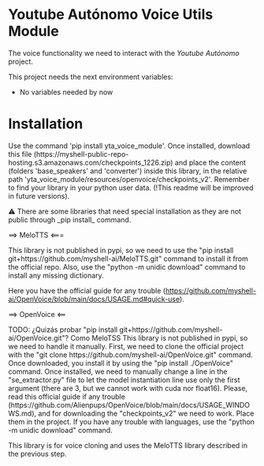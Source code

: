 # Youtube Autónomo Voice Utils Module

The voice functionality we need to interact with the *Youtube Autónomo* project.

This project needs the next environment variables:
- No variables needed by now



# Installation
<p>
Use the command 'pip install yta_voice_module'. Once installed, download this file (https://myshell-public-repo-hosting.s3.amazonaws.com/checkpoints_1226.zip) and place the content (folders 'base_speakers' and 'converter') inside this library, in the relative path 'yta_voice_module/resources/openvoice/checkpoints_v2'. Remember to find your library in your python user data. (!This readme will be improved in future versions).
</p>

<p>⚠ There are some libraries that need special installation as they are not public through _pip install_ command.</p>

==> MeloTTS <===
<p>
This library is not published in pypi, so we need to use the "pip install git+https://github.com/myshell-ai/MeloTTS.git" command to install it from the official repo. Also, use the "python -m unidic download" command to install any missing dictionary.

Here you have the official guide for any trouble (https://github.com/myshell-ai/OpenVoice/blob/main/docs/USAGE.md#quick-use).
</p>

==> OpenVoice <==
<p>
TODO: ¿Quizás probar "pip install git+https://github.com/myshell-ai/OpenVoice.git"? Como MeloTSS
This library is not published in pypi, so we need to handle it manually. First, we need to clone the official project with the "git clone https://github.com/myshell-ai/OpenVoice.git" command. Once downloaded, you install it by using the "pip install ./OpenVoice" command. Once installed, we need to manually change a line in the "se_extractor.py" file to let the model instantiation line use only the first argument (there are 3, but we cannot work with cuda nor float16). Please, read this official guide if any trouble (https://github.com/Alienpups/OpenVoice/blob/main/docs/USAGE_WINDOWS.md), and for downloading the "checkpoints_v2" we need to work. Place them in the project. If you have any trouble with languages, use the "python -m unidic download" command.

This library is for voice cloning and uses the MeloTTS library described in the previous step.
</p>